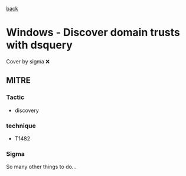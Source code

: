 [back](../index.md)
# Windows - Discover domain trusts with dsquery
Cover by sigma :x: 

## MITRE
### Tactic
  - discovery

### technique
  - T1482

### Sigma

 So many other things to do...